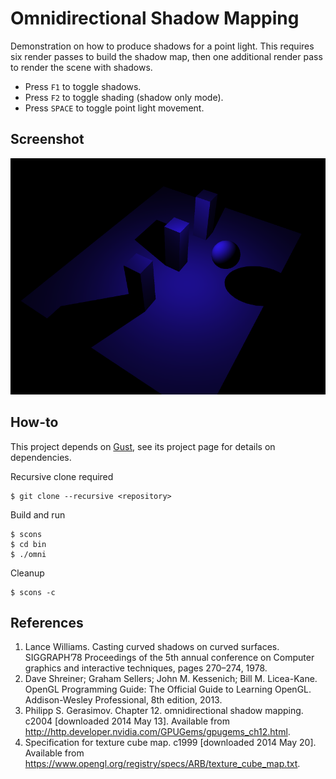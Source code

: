 Omnidirectional Shadow Mapping
==============================
Demonstration on how to produce shadows for a point light. This requires six
render passes to build the shadow map, then one additional render pass to
render the scene with shadows.

+ Press `F1` to toggle shadows.
+ Press `F2` to toggle shading (shadow only mode).
+ Press `SPACE` to toggle point light movement.

Screenshot
----------
![scrot](https://github.com/mharrys/omni/raw/master/scrot.png)

How-to
------
This project depends on [Gust](https://github.com/mharrys/gust), see its
project page for details on dependencies.

Recursive clone required

    $ git clone --recursive <repository>

Build and run

    $ scons
    $ cd bin
    $ ./omni

Cleanup

    $ scons -c

References
----------
1. Lance Williams. Casting curved shadows on curved surfaces. SIGGRAPH’78 Proceedings of the 5th annual conference on Computer graphics and interactive techniques, pages 270–274, 1978.
2. Dave Shreiner; Graham Sellers; John M. Kessenich; Bill M. Licea-Kane. OpenGL Programming Guide: The Official Guide to Learning OpenGL. Addison-Wesley Professional, 8th edition, 2013.
3. Philipp S. Gerasimov. Chapter 12. omnidirectional shadow mapping. c2004 [downloaded 2014 May 13]. Available from http://http.developer.nvidia.com/GPUGems/gpugems_ch12.html.
4. Specification for texture cube map. c1999 [downloaded 2014 May 20]. Available from https://www.opengl.org/registry/specs/ARB/texture_cube_map.txt.
